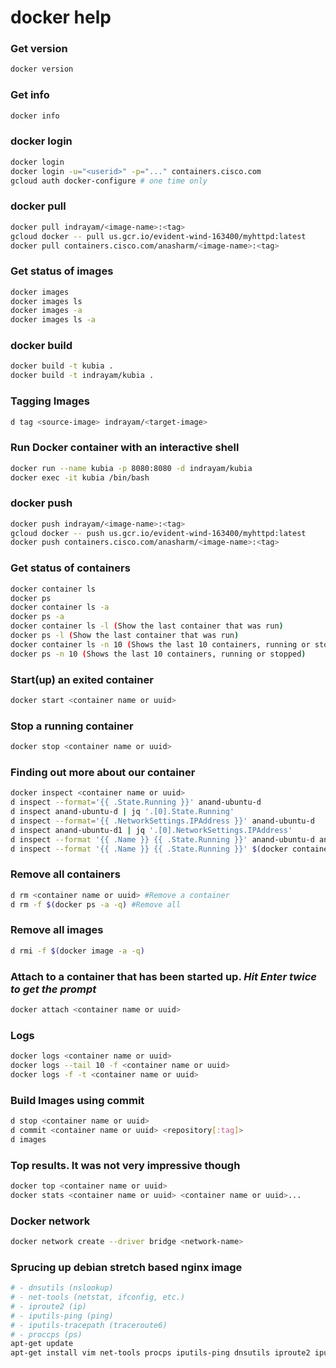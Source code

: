 # docker help

### Get version

```bash
docker version
```

### Get info

```bash
docker info
```

### docker login

```bash
docker login
docker login -u="<userid>" -p="..." containers.cisco.com
gcloud auth docker-configure # one time only
```

### docker pull

```bash
docker pull indrayam/<image-name>:<tag>
gcloud docker -- pull us.gcr.io/evident-wind-163400/myhttpd:latest
docker pull containers.cisco.com/anasharm/<image-name>:<tag>
```

### Get status of images

```bash
docker images
docker images ls
docker images -a
docker images ls -a
```

### docker build

```bash
docker build -t kubia .
docker build -t indrayam/kubia .
```

### Tagging Images

```bash
d tag <source-image> indrayam/<target-image>
```

### Run Docker container with an interactive shell

```bash
docker run --name kubia -p 8080:8080 -d indrayam/kubia
docker exec -it kubia /bin/bash
```

### docker push

```bash
docker push indrayam/<image-name>:<tag>
gcloud docker -- push us.gcr.io/evident-wind-163400/myhttpd:latest
docker push containers.cisco.com/anasharm/<image-name>:<tag>
```

### Get status of containers

```bash
docker container ls 
docker ps
docker container ls -a
docker ps -a
docker container ls -l (Show the last container that was run)
docker ps -l (Show the last container that was run)
docker container ls -n 10 (Shows the last 10 containers, running or stopped)
docker ps -n 10 (Shows the last 10 containers, running or stopped)
```

### Start(up) an exited container

```bash
docker start <container name or uuid>
```

### Stop a running container

```bash
docker stop <container name or uuid>
```

### Finding out more about our container

```bash
docker inspect <container name or uuid>
d inspect --format='{{ .State.Running }}' anand-ubuntu-d
d inspect anand-ubuntu-d | jq '.[0].State.Running'
d inspect --format='{{ .NetworkSettings.IPAddress }}' anand-ubuntu-d
d inspect anand-ubuntu-d1 | jq '.[0].NetworkSettings.IPAddress'
d inspect --format '{{ .Name }} {{ .State.Running }}' anand-ubuntu-d anand-ubuntu-d1
d inspect --format '{{ .Name }} {{ .State.Running }}' $(docker container ls -q -a)
```

### Remove all containers

```bash
d rm <container name or uuid> #Remove a container
d rm -f $(docker ps -a -q) #Remove all
```

### Remove all images

```bash
d rmi -f $(docker image -a -q)
```

### Attach to a container that has been started up. ***Hit Enter twice to get the prompt***

```bash
docker attach <container name or uuid> 
```

### Logs

```bash
docker logs <container name or uuid>
docker logs --tail 10 -f <container name or uuid>
docker logs -f -t <container name or uuid>
```

### Build Images using commit

```bash
d stop <container name or uuid>
d commit <container name or uuid> <repository[:tag]>
d images
```

### Top results. It was not very impressive though

```bash
docker top <container name or uuid>
docker stats <container name or uuid> <container name or uuid>...
```

### Docker network

```bash
docker network create --driver bridge <network-name>
```

### Sprucing up debian stretch based nginx image 

```bash
# - dnsutils (nslookup)
# - net-tools (netstat, ifconfig, etc.)
# - iproute2 (ip)
# - iputils-ping (ping)
# - iputils-tracepath (traceroute6)
# - proccps (ps)
apt-get update
apt-get install vim net-tools procps iputils-ping dnsutils iproute2 iputils-tracepath

```
